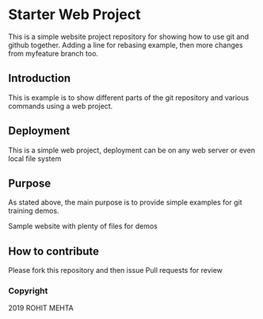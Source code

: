 # Starter Web Project

This is a simple website project repository for showing how to use git and github together.
Adding a line for rebasing example, then more changes from myfeature branch too.


## Introduction

This is example is to show different parts of the git repository and various commands using a web project.

## Deployment

This is a simple web project, deployment can be on any web server or even local file system

## Purpose

As stated above, the main purpose is to provide simple examples for git training demos.

Sample website with plenty of files for demos

## How to contribute

Please fork this repository and then issue Pull requests for review

### Copyright

2019 ROHIT MEHTA
